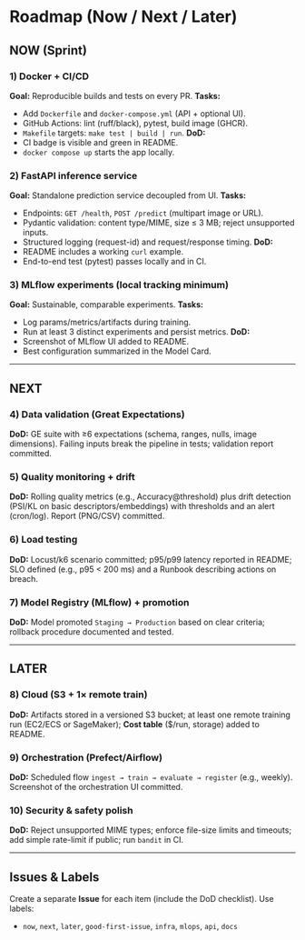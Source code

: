 # Roadmap (Now / Next / Later)

## NOW (Sprint)

### 1) Docker + CI/CD
**Goal:** Reproducible builds and tests on every PR.
**Tasks:**
- Add `Dockerfile` and `docker-compose.yml` (API + optional UI).
- GitHub Actions: lint (ruff/black), pytest, build image (GHCR).
- `Makefile` targets: `make test | build | run`.
**DoD:**
- CI badge is visible and green in README.
- `docker compose up` starts the app locally.

### 2) FastAPI inference service
**Goal:** Standalone prediction service decoupled from UI.
**Tasks:**
- Endpoints: `GET /health`, `POST /predict` (multipart image or URL).
- Pydantic validation: content type/MIME, size ≤ 3 MB; reject unsupported inputs.
- Structured logging (request-id) and request/response timing.
**DoD:**
- README includes a working `curl` example.
- End-to-end test (pytest) passes locally and in CI.

### 3) MLflow experiments (local tracking minimum)
**Goal:** Sustainable, comparable experiments.
**Tasks:**
- Log params/metrics/artifacts during training.
- Run at least 3 distinct experiments and persist metrics.
**DoD:**
- Screenshot of MLflow UI added to README.
- Best configuration summarized in the Model Card.

---

## NEXT

### 4) Data validation (Great Expectations)
**DoD:** GE suite with ≥6 expectations (schema, ranges, nulls, image dimensions). Failing inputs break the pipeline in tests; validation report committed.

### 5) Quality monitoring + drift
**DoD:** Rolling quality metrics (e.g., Accuracy@threshold) plus drift detection (PSI/KL on basic descriptors/embeddings) with thresholds and an alert (cron/log). Report (PNG/CSV) committed.

### 6) Load testing
**DoD:** Locust/k6 scenario committed; p95/p99 latency reported in README; SLO defined (e.g., p95 < 200 ms) and a Runbook describing actions on breach.

### 7) Model Registry (MLflow) + promotion
**DoD:** Model promoted `Staging → Production` based on clear criteria; rollback procedure documented and tested.

---

## LATER

### 8) Cloud (S3 + 1× remote train)
**DoD:** Artifacts stored in a versioned S3 bucket; at least one remote training run (EC2/ECS or SageMaker); **Cost table** ($/run, storage) added to README.

### 9) Orchestration (Prefect/Airflow)
**DoD:** Scheduled flow `ingest → train → evaluate → register` (e.g., weekly). Screenshot of the orchestration UI committed.

### 10) Security & safety polish
**DoD:** Reject unsupported MIME types; enforce file-size limits and timeouts; add simple rate-limit if public; run `bandit` in CI.

---

## Issues & Labels
Create a separate **Issue** for each item (include the DoD checklist). Use labels:
- `now`, `next`, `later`, `good-first-issue`, `infra`, `mlops`, `api`, `docs`
